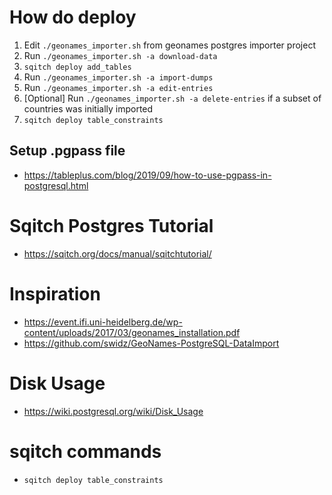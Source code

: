 # How do deploy
1. Edit `./geonames_importer.sh` from geonames postgres importer project
2. Run `./geonames_importer.sh -a download-data`
3. `sqitch deploy add_tables`
4. Run `./geonames_importer.sh -a import-dumps`
5. Run `./geonames_importer.sh -a edit-entries`
6. [Optional] Run `./geonames_importer.sh -a delete-entries` if a subset of countries was initially imported
7. `sqitch deploy table_constraints`



## Setup .pgpass file
- https://tableplus.com/blog/2019/09/how-to-use-pgpass-in-postgresql.html

# Sqitch Postgres Tutorial
- https://sqitch.org/docs/manual/sqitchtutorial/

# Inspiration
- https://event.ifi.uni-heidelberg.de/wp-content/uploads/2017/03/geonames_installation.pdf
- https://github.com/swidz/GeoNames-PostgreSQL-DataImport

# Disk Usage
- https://wiki.postgresql.org/wiki/Disk_Usage

# sqitch commands
- `sqitch deploy table_constraints`